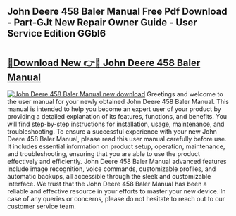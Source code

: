 ## John Deere 458 Baler Manual Free Pdf Download - Part-GJt New Repair Owner Guide - User Service Edition GGbl6

# <h2><a href="http://bc90933.oget.top/?id=John+Deere+458+Baler+Manual">🔗Download New 👉🔴 John Deere 458 Baler Manual</a></h2>

[![John Deere 458 Baler Manual new download](https://i.imgur.com/5g1atiW.png)](http://bc90933.oget.top/?id=John+Deere+458+Baler+Manual)
Greetings and welcome to the user manual for your newly obtained John Deere 458 Baler Manual. This manual is intended to help you become an expert user of your product by providing a detailed explanation of its features, functions, and benefits. You will find step-by-step instructions for installation, usage, maintenance, and troubleshooting. To ensure a successful experience with your new John Deere 458 Baler Manual, please read this user manual carefully before use. It includes essential information on product setup, operation, maintenance, and troubleshooting, ensuring that you are able to use the product effectively and efficiently. John Deere 458 Baler Manual advanced features include image recognition, voice commands, customizable profiles, and automatic backups, all accessible through the sleek and customizable interface. We trust that the John Deere 458 Baler Manual has been a reliable and effective resource in your efforts to master your new device. In case of any queries or concerns, please do not hesitate to reach out to our customer service team.

